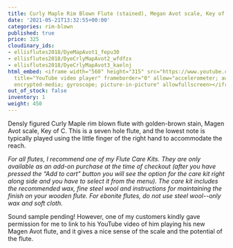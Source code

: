 ```yaml
---
title: Curly Maple Rim Blown Flute (stained), Megan Avot scale, Key of C
date: '2021-05-21T13:32:55+00:00'
categories: rim-blown
published: true
price: 325
cloudinary_ids:
- ellisflutes2018/DyeMapAvot1_fepu30
- ellisflutes2018/DyeCrlyMapAvot2_wfdfzx
- ellisflutes2018/DyeCrlyMapAvot3_kaelnj
html_embed: <iframe width="560" height="315" src="https://www.youtube.com/embed/hCh03T0Kddk"
  title="YouTube video player" frameborder="0" allow="accelerometer; autoplay; clipboard-write;
  encrypted-media; gyroscope; picture-in-picture" allowfullscreen></iframe>
out_of_stock: false
inventory: 1
weight: 450
---
```


Densly figured Curly Maple rim blown flute with golden-brown stain, Magen Avot scale, Key of C.  This is a seven hole flute, and the lowest note is typically played using the little finger of the right hand to accommodate the reach.

*For all flutes, I recommend one of my Flute Care Kits.  They are only available as an add-on purchase at the time of checkout (after you have pressed the “Add to cart” button you will see the option for the care kit right along side and you have to select it from the menu). The care kit includes the recommended wax, fine steel wool and instructions for maintaining the finish on your wooden flute.  For ebonite flutes, do not use steel wool--only wax and soft cloth.*

Sound sample pending!  However, one of my customers kindly gave permission for me to link to his YouTube video of him playing his new Magen Avot flute, and it gives a nice sense of the scale and the potential of the flute.